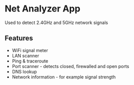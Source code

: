 # Net Analyzer App

Used to detect 2.4GHz and 5GHz network signals

## Features
* WiFi signal meter
* LAN scanner
* Ping & traceroute
* Port scanner - detects closed, firewalled and open ports
* DNS lookup
* Network information - for example signal strength
